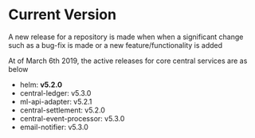# Current Version

A new release for a repository is made when when a significant change such as a bug-fix is made or a new feature/functionality is added

At of March 6th 2019, the active releases for core central services are as below

* helm: **v5.2.0**
* central-ledger: v5.3.0
* ml-api-adapter: v5.2.1
* central-settlement: v5.2.0
* central-event-processor: v5.3.0
* email-notifier: v5.3.0
